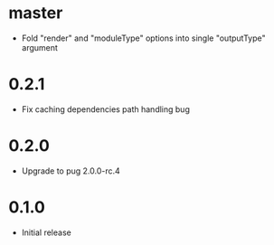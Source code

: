 # master

* Fold "render" and "moduleType" options into single "outputType" argument

# 0.2.1

* Fix caching dependencies path handling bug

# 0.2.0

* Upgrade to pug 2.0.0-rc.4

# 0.1.0

* Initial release
